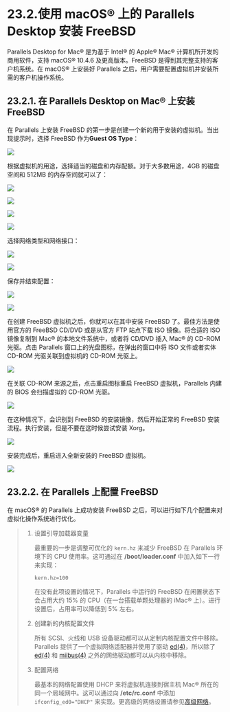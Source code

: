 # 23.2.使用 macOS® 上的 Parallels Desktop 安装 FreeBSD

Parallels Desktop for Mac® 是为基于 Intel® 的 Apple® Mac® 计算机所开发的商用软件，支持 macOS® 10.4.6 及更高版本。FreeBSD 是得到其完整支持的客户机系统。在 macOS® 上安装好 Parallels 之后，用户需要配置虚拟机并安装所需的客户机操作系统。

## 23.2.1. 在 Parallels Desktop on Mac® 上安装 FreeBSD

在 Parallels 上安装 FreeBSD 的第一步是创建一个新的用于安装的虚拟机。当出现提示时，选择 FreeBSD 作为**Guest OS Type**：

![](../.gitbook/assets/parallels-freebsd1.png)

根据虚拟机的用途，选择适当的磁盘和内存配额。对于大多数用途，4GB 的磁盘空间和 512MB 的内存空间就可以了：

![](../.gitbook/assets/parallels-freebsd2.png)

![](../.gitbook/assets/parallels-freebsd3.png)

![](../.gitbook/assets/parallels-freebsd4.png)

![](../.gitbook/assets/parallels-freebsd5.png)

选择网络类型和网络接口：

![](../.gitbook/assets/parallels-freebsd6.png)

![](../.gitbook/assets/parallels-freebsd7.png)

保存并结束配置：

![](../.gitbook/assets/parallels-freebsd8.png)

![](../.gitbook/assets/parallels-freebsd9.png)

在创建 FreeBSD 虚拟机之后，你就可以在其中安装 FreeBSD 了。最佳方法是使用官方的 FreeBSD CD/DVD 或是从官方 FTP 站点下载 ISO 镜像。将合适的 ISO 镜像复制到 Mac® 的本地文件系统中，或者将 CD/DVD 插入 Mac® 的 CD-ROM 光驱。点击 Parallels 窗口上的光盘图标，在弹出的窗口中将 ISO 文件或者实体 CD-ROM 光驱关联到虚拟机的 CD-ROM 光驱上。

![](../.gitbook/assets/parallels-freebsd11.png)

在关联 CD-ROM 来源之后，点击重启图标重启 FreeBSD 虚拟机，Parallels 内建的 BIOS 会扫描虚拟的 CD-ROM 光驱。

![](../.gitbook/assets/parallels-freebsd10.png)

在这种情况下，会识别到 FreeBSD 的安装镜像，然后开始正常的 FreeBSD 安装流程。执行安装，但是不要在这时候尝试安装 Xorg。

![](../.gitbook/assets/parallels-freebsd12.png)

安装完成后，重启进入全新安装的 FreeBSD 虚拟机。

![](../.gitbook/assets/parallels-freebsd13.png)

## 23.2.2. 在 Parallels 上配置 FreeBSD

在 macOS® 的 Parallels 上成功安装 FreeBSD 之后，可以进行如下几个配置来对虚拟化操作系统进行优化。

> 1.  设置引导加载器变量
>
>     最重要的一步是调整可优化的 `kern.hz` 来减少 FreeBSD 在 Parallels 环境下的 CPU 使用率。这可通过在 **/boot/loader.conf** 中加入如下一行来实现：
>
>     ```
>     kern.hz=100
>     ```
>
>     在没有此项设置的情况下，Parallels 中运行的 FreeBSD 在闲置状态下会占用大约 15% 的 CPU（在一台搭载单颗处理器的 iMac® 上）。进行设置后，占用率可以降低到 5% 左右。
> 2.  创建新的内核配置文件
>
>     所有 SCSI、火线和 USB 设备驱动都可以从定制内核配置文件中移除。Parallels 提供了一个虚拟网络适配器并使用了驱动 [ed(4)](https://www.freebsd.org/cgi/man.cgi?query=ed\&sektion=4\&format=html)，所以除了 [ed(4)](https://www.freebsd.org/cgi/man.cgi?query=ed\&sektion=4\&format=html) 和 [miibus(4)](https://www.freebsd.org/cgi/man.cgi?query=miibus\&sektion=4\&format=html) 之外的网络驱动都可以从内核中移除。
> 3.  配置网络
>
>     最基本的网络配置使用 DHCP 来将虚拟机连接到宿主机 Mac® 所在的同一个局域网中。这可以通过向 **/etc/rc.conf** 中添加 `ifconfig_ed0="DHCP"` 来实现。更高级的网络设置请参见[高级网络](https://docs.freebsd.org/en/books/handbook/advanced-networking/index.html#advanced-networking)。
